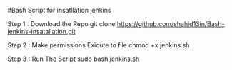 #Bash Script for insatllation jenkins

Step 1 : Download the Repo 
git clone https://github.com/shahid13in/Bash-jenkins-insatallation.git

Step 2 : Make permissions Exicute to file 
chmod +x jenkins.sh

Step 3 : Run The Script
sudo bash jenkins.sh
